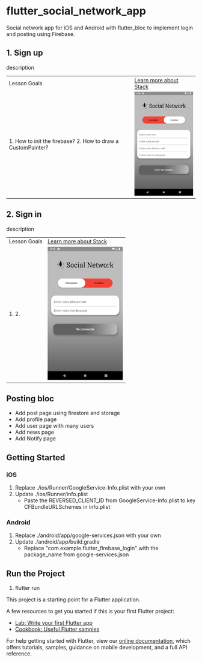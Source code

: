 # flutter_social_network_app

Social network app for iOS and Android with flutter_bloc to implement login and posting using Firebase.

## 1. Sign up 
description 
<table>
    <tr>
        <td>Lesson Goals</td>
        <td><a href="https://www.youtube.com/watch?v=liEGSeD3Zt8">Learn more about Stack</a></td>
    </tr>
      <tr>
        <td>
          1. How to init the firebase?
          2. How to draw a CustomPainter?      
        </td>
        <td><img src="assets/sign_up.png" width="200"></td>
      </tr>
</table>

## 2. Sign in 
description 
<table>
    <tr>
        <td>Lesson Goals</td>
        <td><a href="https://www.youtube.com/watch?v=liEGSeD3Zt8">Learn more about Stack</a></td>
    </tr>
      <tr>
        <td>
          1. 
          2.      
        </td>
        <td><img src="assets/sign_in.png" width="200"></td>
      </tr>
</table>

## Posting bloc

- Add post page using firestore and storage
- Add profile page 
- Add user page with many users
- Add news page
- Add Notify page

## Getting Started

### iOS

1. Replace ./ios/Runner/GoogleService-Info.plist with your own
2. Update ./ios/Runner/info.plist
    - Paste the REVERSED_CLIENT_ID from GoogleService-Info.plist to key CFBundleURLSchemes in info.plist

### Android

1. Replace ./android/app/google-services.json with your own
2. Update ./android/app/build.gradle
    - Replace "com.example.flutter_firebase_login" with the package_name from google-services.json


## Run the Project 

1. flutter run

This project is a starting point for a Flutter application.

A few resources to get you started if this is your first Flutter project:

- [Lab: Write your first Flutter app](https://flutter.dev/docs/get-started/codelab)
- [Cookbook: Useful Flutter samples](https://flutter.dev/docs/cookbook)

For help getting started with Flutter, view our
[online documentation](https://flutter.dev/docs), which offers tutorials,
samples, guidance on mobile development, and a full API reference.
